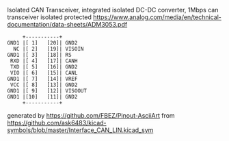 Isolated CAN Transceiver, integrated isolated DC-DC converter, 1Mbps
can transceiver isolated protected
https://www.analog.com/media/en/technical-documentation/data-sheets/ADM3053.pdf


	     +-----------+
	GND1 |[ 1]   [20]| GND2
	  NC |[ 2]   [19]| VISOIN
	GND1 |[ 3]   [18]| RS
	 RXD |[ 4]   [17]| CANH
	 TXD |[ 5]   [16]| GND2
	 VIO |[ 6]   [15]| CANL
	GND1 |[ 7]   [14]| VREF
	 VCC |[ 8]   [13]| GND2
	GND1 |[ 9]   [12]| VISOOUT
	GND1 |[10]   [11]| GND2
	     +-----------+


generated by https://github.com/FBEZ/Pinout-AsciiArt from https://github.com/ask6483/kicad-symbols/blob/master/Interface_CAN_LIN.kicad_sym